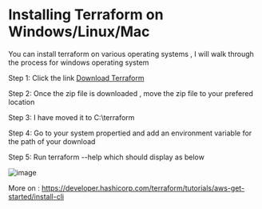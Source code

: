 # Installing Terraform on Windows/Linux/Mac 

You can install terraform on various operating systems , I will walk through the process for windows operating system 

Step 1: Click the link  [Download Terraform ](https://developer.hashicorp.com/terraform/downloads) 

Step 2: Once the zip file is downloaded , move the zip file to your prefered location 

Step 3: I have moved it to C:\terraform 

Step 4: Go to your system propertied and add an environment variable for the path of your download 

Step 5: Run terraform --help which should display as below 

![image](https://user-images.githubusercontent.com/113619300/213459547-fcfe6b63-73ca-4bc1-aeb8-9685d91ab801.png)

More on : https://developer.hashicorp.com/terraform/tutorials/aws-get-started/install-cli
